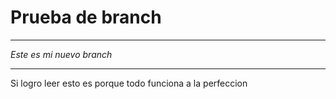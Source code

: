 
# Prueba de branch

___

*Este es mi nuevo branch*

___

Si logro leer esto es porque todo funciona a la perfeccion
